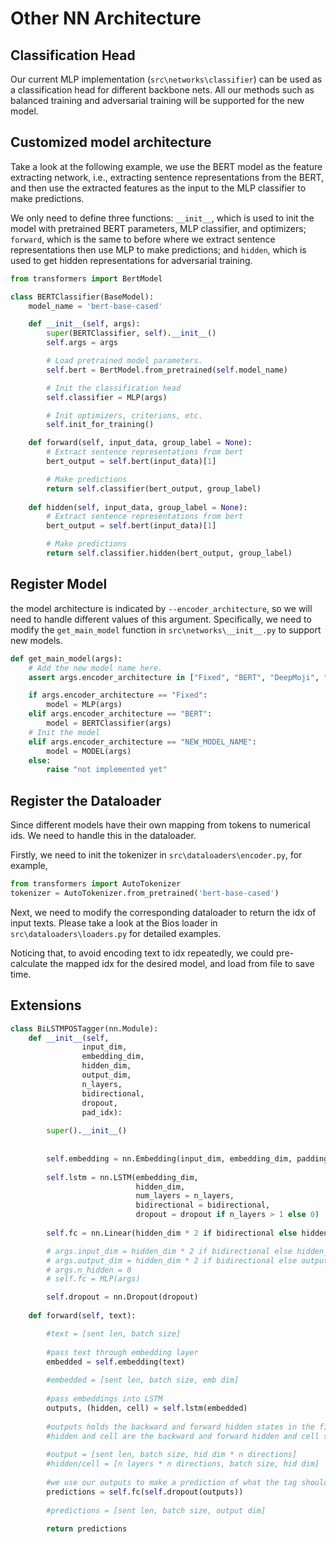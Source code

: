# Other NN Architecture

## Classification Head
Our current MLP implementation (`src\networks\classifier`) can be used as a classification head for different backbone nets. All our methods such as balanced training and adversarial training will be supported for the new model.

## Customized model architecture

Take a look at the following example, we use the BERT model as the feature extracting network, i.e., extracting sentence representations from the BERT, and then use the extracted features as the input to the MLP classifier to make predictions. 

We only need to define three functions: `__init__`, which is used to init the model with pretrained BERT parameters, MLP classifier, and optimizers; `forward`, which is the same to before where we extract sentence representations then use MLP to make predictions; and `hidden`, which is used to get hidden representations for adversarial training.

```python
from transformers import BertModel

class BERTClassifier(BaseModel):
    model_name = 'bert-base-cased'

    def __init__(self, args):
        super(BERTClassifier, self).__init__()
        self.args = args

        # Load pretrained model parameters.
        self.bert = BertModel.from_pretrained(self.model_name)

        # Init the classification head 
        self.classifier = MLP(args)

        # Init optimizers, criterions, etc.
        self.init_for_training()

    def forward(self, input_data, group_label = None):
        # Extract sentence representations from bert
        bert_output = self.bert(input_data)[1]

        # Make predictions
        return self.classifier(bert_output, group_label)
    
    def hidden(self, input_data, group_label = None):
        # Extract sentence representations from bert
        bert_output = self.bert(input_data)[1]

        # Make predictions
        return self.classifier.hidden(bert_output, group_label)
```

## Register Model
the model architecture is indicated by `--encoder_architecture`, so we will need to handle different values of this argument. 
Specifically, we need to modify the `get_main_model` function in `src\networks\__init__.py` to support new models.

```python
def get_main_model(args):
    # Add the new model name here.
    assert args.encoder_architecture in ["Fixed", "BERT", "DeepMoji", "NEW_MODEL_NAME"], "Not implemented"

    if args.encoder_architecture == "Fixed":
        model = MLP(args)
    elif args.encoder_architecture == "BERT":
        model = BERTClassifier(args)
    # Init the model 
    elif args.encoder_architecture == "NEW_MODEL_NAME":
        model = MODEL(args)
    else:
        raise "not implemented yet"
```

## Register the Dataloader
Since different models have their own mapping from tokens to numerical ids. We need to handle this in the dataloader.

Firstly, we need to init the tokenizer in `src\dataloaders\encoder.py`, for example,
```python
from transformers import AutoTokenizer
tokenizer = AutoTokenizer.from_pretrained('bert-base-cased')
```

Next, we need to modify the corresponding dataloader to return the idx of input texts. Please take a look at the Bios loader in `src\dataloaders\loaders.py` for detailed examples.

Noticing that, to avoid encoding text to idx repeatedly, we could pre-calculate the mapped idx for the desired model, and load from file to save time.

## Extensions

```python
class BiLSTMPOSTagger(nn.Module):
    def __init__(self, 
                input_dim, 
                embedding_dim, 
                hidden_dim, 
                output_dim, 
                n_layers, 
                bidirectional, 
                dropout, 
                pad_idx):
        
        super().__init__()
        
        
        self.embedding = nn.Embedding(input_dim, embedding_dim, padding_idx = pad_idx)
        
        self.lstm = nn.LSTM(embedding_dim, 
                            hidden_dim, 
                            num_layers = n_layers, 
                            bidirectional = bidirectional,
                            dropout = dropout if n_layers > 1 else 0)
        
        self.fc = nn.Linear(hidden_dim * 2 if bidirectional else hidden_dim, output_dim)

        # args.input_dim = hidden_dim * 2 if bidirectional else hidden_dim
        # args.output_dim = hidden_dim * 2 if bidirectional else output_dim
        # args.n_hidden = 0
        # self.fc = MLP(args)

        self.dropout = nn.Dropout(dropout)
        
    def forward(self, text):

        #text = [sent len, batch size]
        
        #pass text through embedding layer
        embedded = self.embedding(text)
        
        #embedded = [sent len, batch size, emb dim]
        
        #pass embeddings into LSTM
        outputs, (hidden, cell) = self.lstm(embedded)
        
        #outputs holds the backward and forward hidden states in the final layer
        #hidden and cell are the backward and forward hidden and cell states at the final time-step
        
        #output = [sent len, batch size, hid dim * n directions]
        #hidden/cell = [n layers * n directions, batch size, hid dim]
        
        #we use our outputs to make a prediction of what the tag should be
        predictions = self.fc(self.dropout(outputs))
        
        #predictions = [sent len, batch size, output dim]
        
        return predictions

```